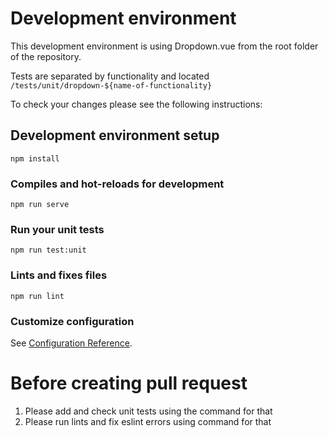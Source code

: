 # Development environment

This development environment is using Dropdown.vue from the root folder of the repository.

Tests are separated by functionality and located `/tests/unit/dropdown-${name-of-functionality}`

To check your changes please see the following instructions:

## Development environment setup
```
npm install
```

### Compiles and hot-reloads for development
```
npm run serve
```

### Run your unit tests
```
npm run test:unit
```

### Lints and fixes files
```
npm run lint
```

### Customize configuration
See [Configuration Reference](https://cli.vuejs.org/config/).



# Before creating pull request

1) Please add and check unit tests using the command for that
2) Please run lints and fix eslint errors using command for that
